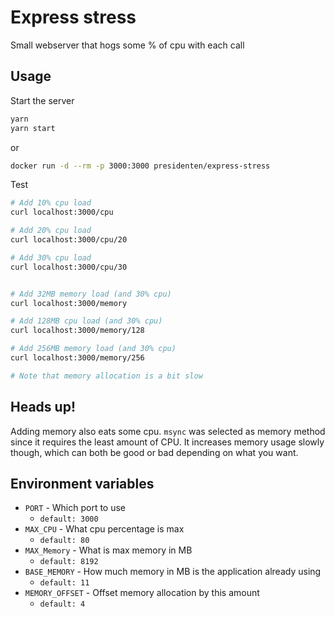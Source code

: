 Express stress
==============

Small webserver that hogs some % of cpu with each call

Usage
-----

Start the server
```bash
yarn
yarn start
```

or
```bash
docker run -d --rm -p 3000:3000 presidenten/express-stress
```

Test
```bash
# Add 10% cpu load
curl localhost:3000/cpu

# Add 20% cpu load
curl localhost:3000/cpu/20

# Add 30% cpu load
curl localhost:3000/cpu/30


# Add 32MB memory load (and 30% cpu)
curl localhost:3000/memory

# Add 128MB cpu load (and 30% cpu)
curl localhost:3000/memory/128

# Add 256MB memory load (and 30% cpu)
curl localhost:3000/memory/256

# Note that memory allocation is a bit slow
```

Heads up!
---------
Adding memory also eats some cpu. `msync` was selected as memory method since it requires the least amount of CPU. It increases memory usage slowly though, which can both be good or bad depending on what you want.

Environment variables
---------------------

- `PORT` - Which port to use
  - `default: 3000`
- `MAX_CPU` - What cpu percentage is max
  - `default: 80`
- `MAX_Memory` - What is max memory in MB
  - `default: 8192`
- `BASE_MEMORY` - How much memory in MB is the application already using
  - `default: 11`
- `MEMORY_OFFSET` - Offset memory allocation by this amount
  - `default: 4`
